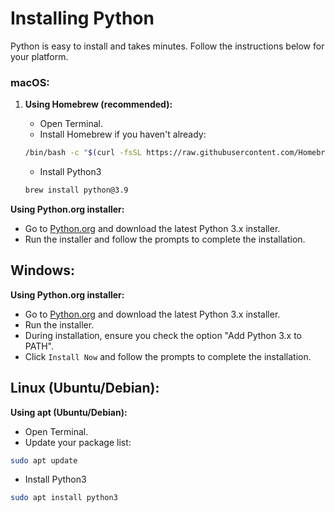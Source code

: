 # Installing Python

Python is easy to install and takes minutes. Follow the instructions below for your platform.

### macOS:

1. **Using Homebrew (recommended):**

   - Open Terminal.
   - Install Homebrew if you haven't already:

   ```bash
   /bin/bash -c "$(curl -fsSL https://raw.githubusercontent.com/Homebrew/install/HEAD/install.sh)"
   ```

   - Install Python3

   ```bash
   brew install python@3.9
   ```

**Using Python.org installer:**

- Go to [Python.org](https://www.python.org/downloads/) and download the latest Python 3.x installer.
- Run the installer and follow the prompts to complete the installation.

## Windows:

**Using Python.org installer:**

- Go to [Python.org](https://www.python.org/downloads/windows/) and download the latest Python 3.x installer.
- Run the installer.
- During installation, ensure you check the option "Add Python 3.x to PATH".
- Click `Install Now` and follow the prompts to complete the installation.

## Linux (Ubuntu/Debian):

**Using apt (Ubuntu/Debian):**

- Open Terminal.
- Update your package list:

```bash
sudo apt update
```

- Install Python3

```bash
sudo apt install python3
```
